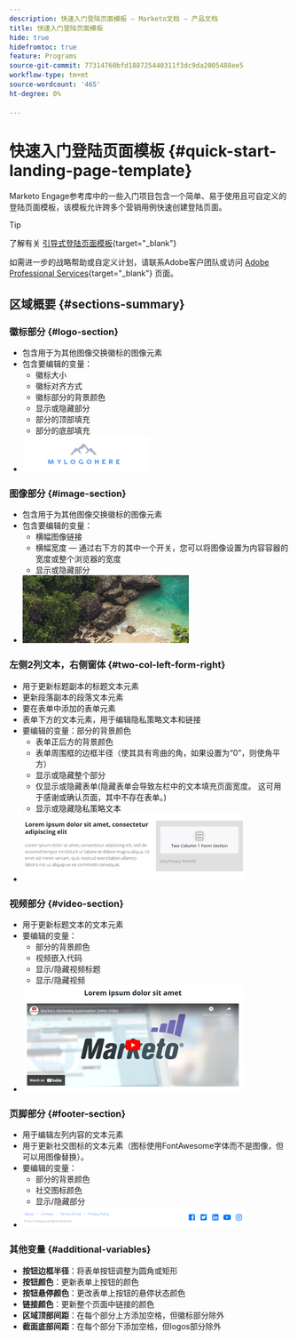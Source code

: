 ```yaml
---
description: 快速入门登陆页面模板 — Marketo文档 — 产品文档
title: 快速入门登陆页面模板
hide: true
hidefromtoc: true
feature: Programs
source-git-commit: 77314760bfd188725440311f3dc9da2005488ee5
workflow-type: tm+mt
source-wordcount: '465'
ht-degree: 0%

---
```


# 快速入门登陆页面模板 {#quick-start-landing-page-template}

Marketo Engage参考库中的一些入门项目包含一个简单、易于使用且可自定义的登陆页面模板，该模板允许跨多个营销用例快速创建登陆页面。

>[!TIP]
>
>了解有关 [引导式登陆页面模板](/help/marketo/product-docs/demand-generation/landing-pages/landing-page-templates/create-a-guided-landing-page-template.md){target="_blank"}

如需进一步的战略帮助或自定义计划，请联系Adobe客户团队或访问 [Adobe Professional Services](https://business.adobe.com/customers/consulting-services/main.html){target="_blank"} 页面。

## 区域概要 {#sections-summary}

### 徽标部分 {#logo-section}

* 包含用于为其他图像交换徽标的图像元素
* 包含要编辑的变量：
   * 徽标大小
   * 徽标对齐方式
   * 徽标部分的背景颜色
   * 显示或隐藏部分
   * 部分的顶部填充
   * 部分的底部填充
* ![](assets/quick-start-landing-page-template-1.png)

### 图像部分 {#image-section}

* 包含用于为其他图像交换徽标的图像元素
* 包含要编辑的变量：
   * 横幅图像链接
   * 横幅宽度 — 通过右下方的其中一个开关，您可以将图像设置为内容容器的宽度或整个浏览器的宽度
   * 显示或隐藏部分
* ![](assets/quick-start-landing-page-template-2.png)

### 左侧2列文本，右侧窗体 {#two-col-left-form-right}

* 用于更新标题副本的标题文本元素
* 更新段落副本的段落文本元素
* 要在表单中添加的表单元素
* 表单下方的文本元素，用于编辑隐私策略文本和链接
* 要编辑的变量：部分的背景颜色
   * 表单正后方的背景颜色
   * 表单周围框的边框半径（使其具有弯曲的角，如果设置为“0”，则使角平方）
   * 显示或隐藏整个部分
   * 仅显示或隐藏表单(隐藏表单会导致左栏中的文本填充页面宽度。 这可用于感谢或确认页面，其中不存在表单。)
   * 显示或隐藏隐私策略文本
* ![](assets/quick-start-landing-page-template-3.png)

### 视频部分 {#video-section}

* 用于更新标题文本的文本元素
* 要编辑的变量：
   * 部分的背景颜色
   * 视频嵌入代码
   * 显示/隐藏视频标题
   * 显示/隐藏视频
* ![](assets/quick-start-landing-page-template-4.png)

### 页脚部分 {#footer-section}

* 用于编辑左列内容的文本元素
* 用于更新社交图标的文本元素（图标使用FontAwesome字体而不是图像，但可以用图像替换）。
* 要编辑的变量：
   * 部分的背景颜色
   * 社交图标颜色
   * 显示/隐藏部分
* ![](assets/quick-start-landing-page-template-5.png)

### 其他变量 {#additional-variables}

* **按钮边框半径**：将表单按钮调整为圆角或矩形
* **按钮颜色**：更新表单上按钮的颜色
* **按钮悬停颜色**：更改表单上按钮的悬停状态颜色
* **链接颜色**：更新整个页面中链接的颜色
* **区域顶部间距**：在每个部分上方添加空格，但徽标部分除外
* **截面底部间距**：在每个部分下添加空格，但logos部分除外
